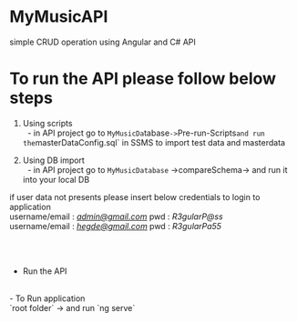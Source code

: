 # MyMusicAPI
simple CRUD operation using Angular and C# API

# To run the API please follow below steps
 1. Using scripts <br />
   &nbsp;&nbsp;- in API project go to `MyMusicDa`tabase` -> `Pre-run-Scripts` and run the `masterDataConfig.sql` in SSMS to import test data and masterdata<br />
   
 2. Using DB import <br />
   &nbsp;&nbsp;- in API project go to `MyMusicDatabase` ->compareSchema-> and run it into your local DB <br />
   
 if user data not presents please insert below credentials to login to application <br />
   username/email : *admin@gmail.com* pwd : *R3gularP@ss* <br />
   username/email : *hegde@gmail.com* pwd : *R3gularPa55* <br />
   
   <br /><br />
   - Run the API
   <br />
   - To Run application <br />
     `root folder` ->   and run `ng serve`
